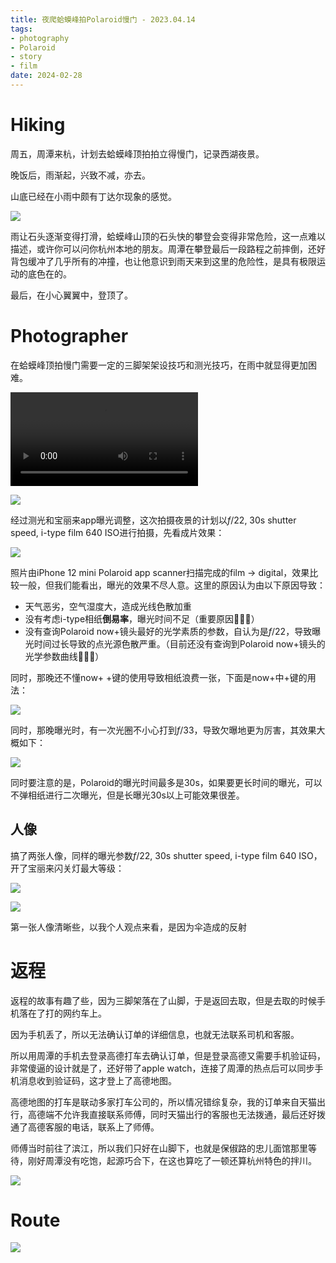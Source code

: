 ```yaml
---
title: 夜爬蛤蟆峰拍Polaroid慢门 - 2023.04.14
tags:
- photography
- Polaroid
- story
- film
date: 2024-02-28
---
```


# Hiking

周五，周潭来杭，计划去蛤蟆峰顶拍拍立得慢门，记录西湖夜景。

晚饭后，雨渐起，兴致不减，亦去。

山底已经在小雨中颇有丁达尔现象的感觉。

![](photography/Story/attachments/9970714720C0835E6547C263418D551B.jpg)

雨让石头逐渐变得打滑，蛤蟆峰山顶的石头快的攀登会变得非常危险，这一点难以描述，或许你可以问你杭州本地的朋友。周潭在攀登最后一段路程之前摔倒，还好背包缓冲了几乎所有的冲撞，也让他意识到雨天来到这里的危险性，是具有极限运动的底色在的。

最后，在小心翼翼中，登顶了。

# Photographer

在蛤蟆峰顶拍慢门需要一定的三脚架架设技巧和测光技巧，在雨中就显得更加困难。

![](photography/Story/attachments/QQ视频20230416012046.mp4)

![](photography/Story/attachments/FCB8B96468D3B459532E010E865D0B99.jpg)


经过测光和宝丽来app曝光调整，这次拍摄夜景的计划以$f/22$, 30s shutter speed, i-type film 640 ISO进行拍摄，先看成片效果：

![](photography/Story/attachments/IMG_5553.jpg)

照片由iPhone 12 mini Polaroid app scanner扫描完成的film -> digital，效果比较一般，但我们能看出，曝光的效果不尽人意。这里的原因认为由以下原因导致：
* 天气恶劣，空气湿度大，造成光线色散加重
* 没有考虑i-type相纸**倒易率**，曝光时间不足（重要原因🚧🚧🚧）
* 没有查询Polaroid now+镜头最好的光学素质的参数，自认为是$f/22$，导致曝光时间过长导致的点光源色散严重。（目前还没有查询到Polaroid now+镜头的光学参数曲线🚧🚧🚧）

同时，那晚还不懂now+ +键的使用导致相纸浪费一张，下面是now+中+键的用法：

![](photography/Story/attachments/Pasted%20image%2020230416014050.png)

同时，那晚曝光时，有一次光圈不小心打到$f/33$，导致欠曝地更为厉害，其效果大概如下：

![](photography/Story/attachments/IMG_5550.jpg)

同时要注意的是，Polaroid的曝光时间最多是30s，如果要更长时间的曝光，可以不弹相纸进行二次曝光，但是长曝光30s以上可能效果很差。

## 人像

搞了两张人像，同样的曝光参数$f/22$, 30s shutter speed, i-type film 640 ISO，开了宝丽来闪关灯最大等级：

![](photography/Story/attachments/IMG_5492.jpg)


![](photography/Story/attachments/IMG_5493.jpg)

第一张人像清晰些，以我个人观点来看，是因为伞造成的反射

# 返程

返程的故事有趣了些，因为三脚架落在了山脚，于是返回去取，但是去取的时候手机落在了打的网约车上。

因为手机丢了，所以无法确认订单的详细信息，也就无法联系司机和客服。

所以用周潭的手机去登录高德打车去确认订单，但是登录高德又需要手机验证码，非常傻逼的设计就是了，还好带了apple watch，连接了周潭的热点后可以同步手机消息收到验证码，这才登上了高德地图。

高德地图的打车是联动多家打车公司的，所以情况错综复杂，我的订单来自天猫出行，高德端不允许我直接联系师傅，同时天猫出行的客服也无法拨通，最后还好拨通了高德客服的电话，联系上了师傅。

师傅当时前往了滨江，所以我们只好在山脚下，也就是保俶路的忠儿面馆那里等待，刚好周潭没有吃饱，起源巧合下，在这也算吃了一顿还算杭州特色的拌川。

![](photography/Story/attachments/A9A6699D1859851AB1D66131BD1382DC.jpg)


# Route

![](photography/Story/attachments/QQ图片20230417203443.jpg)